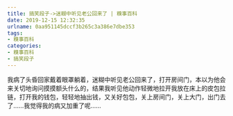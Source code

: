 ```yaml
---
title: 搞笑段子->迷糊中听见老公回来了 | 糗事百科
date: 2019-12-15 12:32:35
urlname: 0aa951145dccf3b265c3a386e7dbe353
tags: 
- 糗事百科
categories:
- 糗事百科
- 搞笑段子
---
```

我病了头昏回家戴着眼罩躺着，迷糊中听见老公回来了，打开房间门，本以为他会来关切地询问摸摸额头什么的，结果我听见他动作轻微地拉开我放在床上的皮包拉链，打开我的钱包，轻轻地抽出钱，又关好包包，关上房间门，关上大门，出门去了……我觉得我的病又加重了呢……


